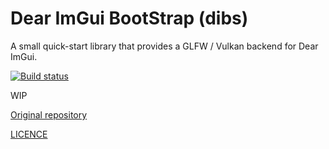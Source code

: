 # Dear ImGui BootStrap (dibs)

A small quick-start library that provides a GLFW / Vulkan backend for Dear ImGui.

[![Build status](https://ci.appveyor.com/api/projects/status/21t2pkbrjlw8ne9o/branch/main?svg=true)](https://ci.appveyor.com/project/karnkaul/dibs/branch/main)

WIP

[Original repository](https://github.com/cpp-gamedev/dibs)

[LICENCE](LICENSE)
